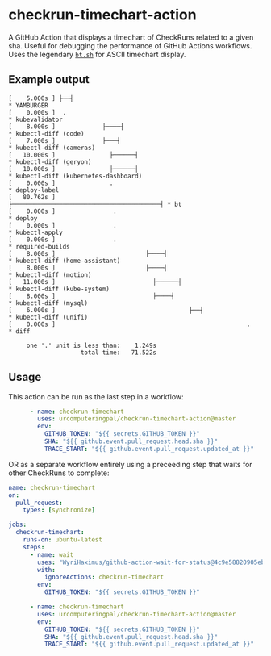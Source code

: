 # checkrun-timechart-action
A GitHub Action that displays a timechart of CheckRuns related to a given sha. Useful for debugging the performance of GitHub Actions workflows. Uses the legendary [`bt.sh`](https://github.com/simonsj/bt.sh) for ASCII timechart display.

## Example output

```
[    5.000s ] ├──┤                                                       * YAMBURGER
[    0.000s ]  .                                                         * kubevalidator
[    8.000s ]             ├────┤                                         * kubectl-diff (code)
[    7.000s ]             ├───┤                                          * kubectl-diff (cameras)
[   10.000s ]               ├──────┤                                     * kubectl-diff (geryon)
[   10.000s ]               ├──────┤                                     * kubectl-diff (kubernetes-dashboard)
[    0.000s ]               .                                            * deploy-label
[   80.762s ]                ├─────────────────────────────────────────┤ * bt
[    0.000s ]                .                                           * deploy
[    0.000s ]                .                                           * kubectl-apply
[    0.000s ]                .                                           * required-builds
[    8.000s ]                         ├────┤                             * kubectl-diff (home-assistant)
[    8.000s ]                         ├────┤                             * kubectl-diff (motion)
[   11.000s ]                           ├──────┤                         * kubectl-diff (kube-system)
[    8.000s ]                           ├────┤                           * kubectl-diff (mysql)
[    6.000s ]                                     ├──┤                   * kubectl-diff (unifi)
[    0.000s ]                                                     .      * diff

     one '.' unit is less than:    1.249s
                    total time:   71.522s
```

## Usage

This action can be run as the last step in a workflow:

```yaml
      - name: checkrun-timechart
        uses: urcomputeringpal/checkrun-timechart-action@master
        env:
          GITHUB_TOKEN: "${{ secrets.GITHUB_TOKEN }}"
          SHA: "${{ github.event.pull_request.head.sha }}"
          TRACE_START: "${{ github.event.pull_request.updated_at }}"
```

OR as a separate workflow entirely using a preceeding step that waits for other CheckRuns to complete:

```yaml
name: checkrun-timechart
on:
  pull_request:
    types: [synchronize]

jobs:
  checkrun-timechart:
    runs-on: ubuntu-latest
    steps:
      - name: wait
        uses: "WyriHaximus/github-action-wait-for-status@4c9e58820905eb246e88a413c39a9104cccf7e80"
        with:
          ignoreActions: checkrun-timechart
        env:
          GITHUB_TOKEN: "${{ secrets.GITHUB_TOKEN }}"

      - name: checkrun-timechart
        uses: urcomputeringpal/checkrun-timechart-action@master
        env:
          GITHUB_TOKEN: "${{ secrets.GITHUB_TOKEN }}"
          SHA: "${{ github.event.pull_request.head.sha }}"
          TRACE_START: "${{ github.event.pull_request.updated_at }}"
```